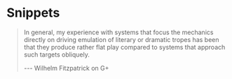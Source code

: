 Snippets
========

> In general, my experience with systems that focus the mechanics directly on
> driving emulation of literary or dramatic tropes has been that they produce
> rather flat play compared to systems that approach such targets obliquely.
>
> --- Wilhelm Fitzpatrick on G+
